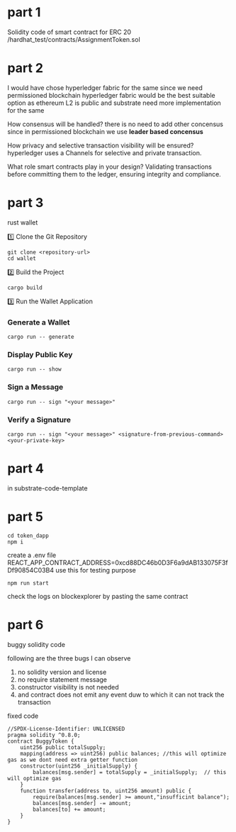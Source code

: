 # part 1 
Solidity code of smart contract for ERC 20 
/hardhat_test/contracts/AssignmentToken.sol

# part 2

I would have chose hyperledger fabric for the same since we need permissioned blockchain hyperledger fabric would be the best suitable option as ethereum L2 is public and substrate need more implementation for the same

How consensus will be handled?
there is no need to add other concensus since in permissioned blockchain we use **leader based concensus**

How privacy and selective transaction visibility will be ensured?
hyperledger uses a Channels for selective and private transaction.

What role smart contracts play in your design?
Validating transactions before committing them to the ledger, ensuring integrity and compliance.

# part 3

rust wallet

1️⃣ Clone the Git Repository
```
git clone <repository-url>
cd wallet
```
2️⃣ Build the Project
```
cargo build
```
3️⃣ Run the Wallet Application
### Generate a Wallet
```
cargo run -- generate
```
### Display Public Key

```
cargo run -- show
```
### Sign a Message
``` 
cargo run -- sign "<your message>"
```
### Verify a Signature
``` 
cargo run -- sign "<your message>" <signature-from-previous-command> <your-private-key>
```

# part 4

in substrate-code-template

# part 5

```
cd token_dapp
npm i
```
create a .env file 
REACT_APP_CONTRACT_ADDRESS=0xcd88DC46b0D3F6a9dAB133075F3fDf90854C03B4
use this for testing purpose

```
npm run start 
```
check the logs on blockexplorer by pasting the same contract 

# part 6

buggy solidity code

following are the three bugs I can observe
1. no solidity version and license
2. no require statement message
3. constructor visibility is not needed
4. and contract does not emit any event duw to which it can not track the transaction

fixed code
```
//SPDX-License-Identifier: UNLICENSED
pragma solidity ^0.8.0;
contract BuggyToken {
    uint256 public totalSupply;
    mapping(address => uint256) public balances; //this will optimize gas as we dont need extra getter function
    constructor(uint256 _initialSupply) {
        balances[msg.sender] = totalSupply = _initialSupply;  // this will optimize gas
    }
    function transfer(address to, uint256 amount) public {
        require(balances[msg.sender] >= amount,"insufficint balance");
        balances[msg.sender] -= amount;
        balances[to] += amount;
    }
}



```
